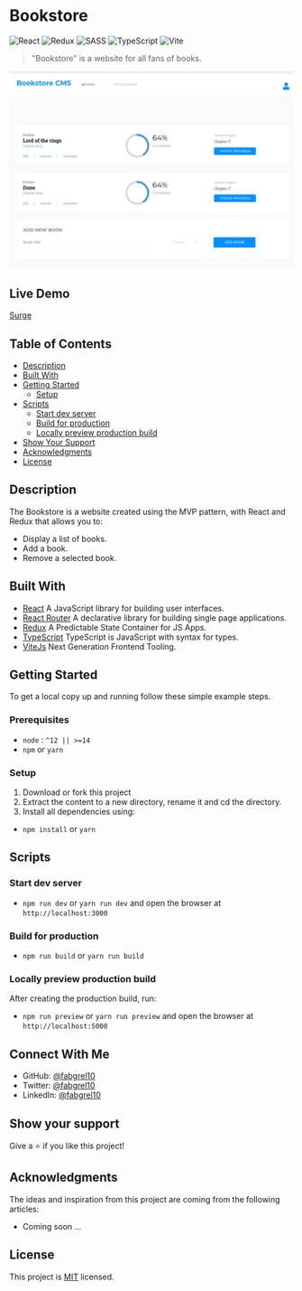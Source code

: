 # Bookstore

![React](https://img.shields.io/badge/-React-61DAFB?logo=react&logoColor=white&style=for-the-badge)
![Redux](https://img.shields.io/badge/redux-%23593d88.svg?style=for-the-badge&logo=redux&logoColor=white)
![SASS](https://img.shields.io/badge/SASS-hotpink.svg?style=for-the-badge&logo=SASS&logoColor=white)
![TypeScript](https://img.shields.io/badge/typescript-%23007ACC.svg?style=for-the-badge&logo=typescript&logoColor=white)
![Vite](https://img.shields.io/badge/-Vite-646CFF?logo=vite&logoColor=white&style=for-the-badge)

> "Bookstore" is a website for all fans of books.

![screenshot](./src/assets/images/app_screenshot.png)

## Live Demo

[Surge](https://bookstore-redux-microvers.surge.sh/)

## Table of Contents

- [Description](#description)
- [Built With](#built-with)
- [Getting Started](#getting-started)
  - [Setup](#setup)
- [Scripts](#scripts)
  - [Start dev server](#start-dev-server)
  - [Build for production](#Build-for-production)
  - [Locally preview production build](#Locally-preview-production-build)
- [Show Your Support](#how-your-support)
- [Acknowledgments](#acknowledgments)
- [License](#license)

## Description

The Bookstore is a website created using the MVP pattern, with React and Redux that allows you to:

- Display a list of books.
- Add a book.
- Remove a selected book.

## Built With

- [React](https://vitejs.dev/) A JavaScript library for building user interfaces.
- [React Router](https://reactrouter.com/) A declarative library for building single page applications.
- [Redux](https://redux.js.org/) A Predictable State Container for JS Apps.
- [TypeScript](https://www.typescriptlang.org/) TypeScript is JavaScript with syntax for types.
- [ViteJs](https://vitejs.dev/) Next Generation Frontend Tooling.

## Getting Started

To get a local copy up and running follow these simple example steps.

### Prerequisites

- `node` : `^12 || >=14`
- `npm` or `yarn`

### Setup

1. Download or fork this project
2. Extract the content to a new directory, rename it and cd the directory.
3. Install all dependencies using:

- `npm install` or `yarn`

## Scripts

### Start dev server

- `npm run dev` or `yarn run dev` and open the browser at `http://localhost:3000`

### Build for production

- `npm run build` or `yarn run build`

### Locally preview production build

After creating the production build, run:

- `npm run preview` or `yarn run preview` and open the browser at `http://localhost:5000`

## Connect With Me

- GitHub: [@fabgrel10](https://github.com/fabgrel10)
- Twitter: [@fabgrel10](https://twitter.com/fabgrel10)
- LinkedIn: [@fabgrel10](https://www.linkedin.com/in/fabgrel10/)

## Show your support

Give a ⭐️ if you like this project!

## Acknowledgments

The ideas and inspiration from this project are coming from the following articles:

- Coming soon ...

## License

This project is [MIT](./MIT.md) licensed.
